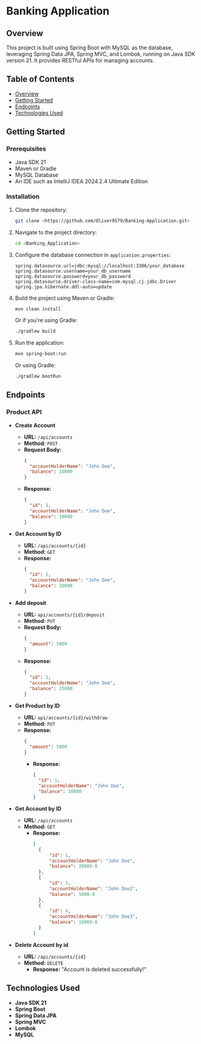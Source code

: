 # Banking Application

## Overview

This project is built using Spring Boot with MySQL as the database, leveraging Spring Data JPA, Spring MVC, and Lombok,
running on Java SDK version 21. It provides RESTful APIs for managing accounts.

## Table of Contents

- [Overview](#overview)
- [Getting Started](#getting-started)
- [Endpoints](#endpoints)
- [Technologies Used](#technologies-used)

## Getting Started

### Prerequisites

- Java SDK 21
- Maven or Gradle
- MySQL Database
- An IDE such as IntelliJ IDEA 2024.2.4 Ultimate Edition

### Installation

1. Clone the repository:
    ```sh
    git clone <https://github.com/Oliver9579/Banking-Application.git>
    ```
2. Navigate to the project directory:
    ```sh
    cd <Banking_Application>
    ```

3. Configure the database connection in `application.properties`:
    ```properties
    spring.datasource.url=jdbc:mysql://localhost:3306/your_database
    spring.datasource.username=your_db_username
    spring.datasource.password=your_db_password
    spring.datasource.driver-class-name=com.mysql.cj.jdbc.Driver
    spring.jpa.hibernate.ddl-auto=update
    ```
4. Build the project using Maven or Gradle:
    ```sh
    mvn clean install
    ```
   Or if you're using Gradle:
    ```sh
    ./gradlew build
    ```
5. Run the application:
    ```sh
    mvn spring-boot:run
    ```
   Or using Gradle:
    ```sh
    ./gradlew bootRun
    ```

## Endpoints

### Product API

- **Create Account**
    - **URL:** `/api/accounts`
    - **Method:** `POST`
    - **Request Body:**
        ```json
        {
          "accountHolderName": "John Doe",
          "balance": 10000
        }
        ```
    - **Response:**
        ```json
        {
          "id": 1,
          "accountHolderName": "John Doe",
          "balance": 10000
        }
        ```

- **Get Account by ID**
    - **URL:** `/api/accounts/{id}`
    - **Method:** `GET`
    - **Response:**
        ```json
        {
          "id": 1,
          "accountHolderName": "John Doe",
          "balance": 10000
        }
        ```

- **Add deposit**
    - **URL:** `api/accounts/{id}/deposit`
    - **Method:** `PUT`
    - **Request Body:**
        ```json
        {
          "amount": 5000
        }
        ```
    - **Response:**
        ```json
        {
          "id": 1,
          "accountHolderName": "John Doe",
          "balance": 15000
        }
        ```

- **Get Product by ID**
    - **URL:** `api/accounts/{id}/withdraw`
    - **Method:** `PUT`
    - **Response:**
        ```json
        {
          "amount": 5000
        }
        ```
        - **Response:**
          ```json
          {
            "id": 1,
            "accountHolderName": "John Doe",
            "balance": 10000
          }
          ```

- **Get Account by ID**
    - **URL:** `/api/accounts`
    - **Method:** `GET`
      - **Response:**
          ```json
          [
            {
                "id": 1,
                "accountHolderName": "John Doe",
                "balance": 20000.0
            },
            {
                "id": 3,
                "accountHolderName": "John Doe2",
                "balance": 5000.0
            },
            {
                "id": 4,
                "accountHolderName": "John Doe3",
                "balance": 10000.0
            }
        ]
        ```
  
- **Delete Account by id**
    - **URL:** `/api/accounts/{id}`
    - **Method:** `DELETE`
      - **Response:**
          "Account is deleted successfully!"

## Technologies Used

- **Java SDK 21**
- **Spring Boot**
- **Spring Data JPA**
- **Spring MVC**
- **Lombok**
- **MySQL**